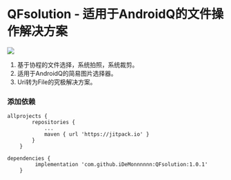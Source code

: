 # QFsolution - 适用于AndroidQ的文件操作解决方案

[![](https://jitpack.io/v/iDeMonnnnnn/QFsolution.svg)](https://jitpack.io/#iDeMonnnnnn/QFsolution)

   1. 基于协程的文件选择，系统拍照，系统裁剪。
   2. 适用于AndroidQ的简易图片选择器。
   3. Uri转为File的究极解决方案。

### 添加依赖

```
allprojects {
		repositories {
			...
			maven { url 'https://jitpack.io' }
		}
	}
```

```
dependencies {
	     implementation 'com.github.iDeMonnnnnn:QFsolution:1.0.1'
	}
```


###
